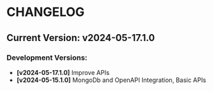 # CHANGELOG

## Current Version: v2024-05-17.1.0

### Development Versions:
- **[v2024-05-17.1.0]** Improve APIs
- **[v2024-05-15.1.0]** MongoDb and OpenAPI Integration, Basic APIs
